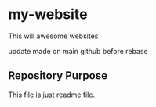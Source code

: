 # my-website

This will awesome websites

update made on main github before rebase

## Repository Purpose

This file is just readme file.
